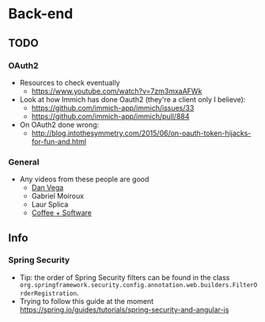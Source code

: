 # Back-end

## TODO

### OAuth2

- Resources to check eventually
    - https://www.youtube.com/watch?v=7zm3mxaAFWk
- Look at how Immich has done Oauth2 (they're a client only I believe):
    - https://github.com/immich-app/immich/issues/33
    - https://github.com/immich-app/immich/pull/884
- On OAuth2 done wrong:
    - http://blog.intothesymmetry.com/2015/06/on-oauth-token-hijacks-for-fun-and.html

### General

- Any videos from these people are good
    - [Dan Vega](https://www.youtube.com/@DanVega/videos)
    - Gabriel Moiroux
    - Laur Splica
    - [Coffee + Software](https://www.youtube.com/@coffeesoftware/videos)

## Info

### Spring Security

- Tip: the order of Spring Security filters can be found in the class
  ` org.springframework.security.config.annotation.web.builders.FilterOrderRegistration`.
- Trying to follow this guide at the moment https://spring.io/guides/tutorials/spring-security-and-angular-js